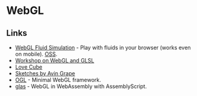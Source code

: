 # WebGL

## Links

- [WebGL Fluid Simulation](https://paveldogreat.github.io/WebGL-Fluid-Simulation/) - Play with fluids in your browser (works even on mobile). [OSS](https://github.com/PavelDoGreat/WebGL-Fluid-Simulation).
- [Workshop on WebGL and GLSL](https://github.com/mattdesl/workshop-webgl-glsl/)
- [Love Cube](https://avin.github.io/sketches/086_love_cube.html)
- [Sketches by Avin Grape](https://avin.github.io/sketches/)
- [OGL](https://github.com/oframe/ogl) - Minimal WebGL framework.
- [glas](https://github.com/infamous/glas) - WebGL in WebAssembly with AssemblyScript.

